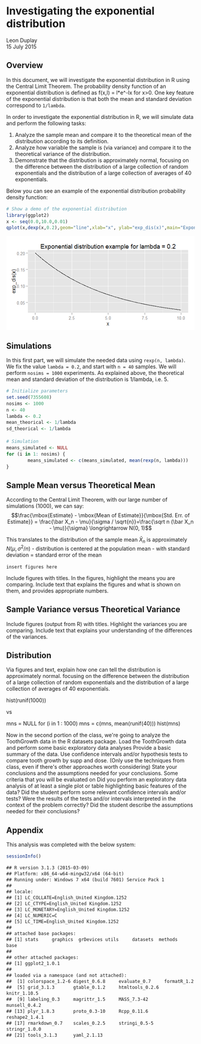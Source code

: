 # Investigating the exponential distribution
Leon Duplay  
15 July 2015  

## Overview

In this document, we will investigate the exponential distribution in R using the Central Limit Theorem. The probability density function of an exponential distribution is defined as f(x,l) = l*e^-lx for x>0. One key feature of the exponential distribution is that both the mean and standard deviation correspond to `1/lambda`.

In order to investigate the exponential distribution in R, we will simulate data and perform the following tasks:

1. Analyze the sample mean and compare it to the theoretical mean of the distribution according to its definition.
2. Analyze how variable the sample is (via variance) and compare it to the theoretical variance of the distribution.
3. Demonstrate that the distribution is approximately normal, focusing on the difference between the distribution of a large collection of random exponentials and the distribution of a large collection of averages of 40 exponentials.

Below you can see an example of the exponential distribution probability density function:


```r
# Show a demo of the exponential distribution
library(ggplot2)
x <- seq(0.0,10.0,0.01)
qplot(x,dexp(x,0.2),geom="line",xlab="x", ylab="exp_dis(x)",main="Exponential distribution example for lambda = 0.2")
```

<img src="ExpDistrandCLT_files/figure-html/demo-1.png" title="" alt="" style="display: block; margin: auto;" />

## Simulations

In this first part, we will simulate the needed data using `rexp(n, lambda)`. We fix the value `lambda = 0.2`, and start with `n = 40` samples. We will perform `nosims = 1000` experiments. As explained above, the theoretical mean and standard deviation of the distribution is 1/lambda, i.e. 5.


```r
# Initialize parameters
set.seed(7355608)
nosims <- 1000
n <- 40
lambda <- 0.2
mean_theorical <- 1/lambda
sd_theorical <- 1/lambda

# Simulation
means_simulated <- NULL
for (i in 1: nosims) {
        means_simulated <- c(means_simulated, mean(rexp(n, lambda)))
}
```



## Sample Mean versus Theoretical Mean

According to the Central Limit Theorem, with our large number of simulations (1000), we can say: $$\frac{\mbox{Estimate} - \mbox{Mean of Estimate}}{\mbox{Std. Err. of Estimate}} = \frac{\bar X_n - \mu}{\sigma / \sqrt{n}}=\frac{\sqrt n (\bar X_n - \mu)}{\sigma} \longrightarrow N(0, 1)$$

This translates to the distribution of the sample mean $\bar X_n$ is approximately $N(\mu, \sigma^2/n)$
	- distribution is centered at the population mean
	- with standard deviation = standard error of the mean

`insert figures here`

Include figures with titles. In the figures, highlight the means you are comparing. Include text that explains the figures and what is shown on them, and provides appropriate numbers.

## Sample Variance versus Theoretical Variance

Include figures (output from R) with titles. Highlight the variances you are comparing. Include text that explains your understanding of the differences of the variances.

## Distribution

Via figures and text, explain how one can tell the distribution is approximately normal. focusing on the difference between the distribution of a large collection of random exponentials and the distribution of a large collection of averages of 40 exponentials.



hist(runif(1000))

vs

mns = NULL
for (i in 1 : 1000) mns = c(mns, mean(runif(40)))
hist(mns)



Now in the second portion of the class, we're going to analyze the ToothGrowth data in the R datasets package. 
Load the ToothGrowth data and perform some basic exploratory data analyses 
Provide a basic summary of the data.
Use confidence intervals and/or hypothesis tests to compare tooth growth by supp and dose. (Only use the techniques from class, even if there's other approaches worth considering)
State your conclusions and the assumptions needed for your conclusions. 
Some criteria that you will be evaluated on
Did you  perform an exploratory data analysis of at least a single plot or table highlighting basic features of the data?
Did the student perform some relevant confidence intervals and/or tests?
Were the results of the tests and/or intervals interpreted in the context of the problem correctly? 
Did the student describe the assumptions needed for their conclusions?

## Appendix

This analysis was completed with the below system:


```r
sessionInfo()
```

```
## R version 3.1.3 (2015-03-09)
## Platform: x86_64-w64-mingw32/x64 (64-bit)
## Running under: Windows 7 x64 (build 7601) Service Pack 1
## 
## locale:
## [1] LC_COLLATE=English_United Kingdom.1252 
## [2] LC_CTYPE=English_United Kingdom.1252   
## [3] LC_MONETARY=English_United Kingdom.1252
## [4] LC_NUMERIC=C                           
## [5] LC_TIME=English_United Kingdom.1252    
## 
## attached base packages:
## [1] stats     graphics  grDevices utils     datasets  methods   base     
## 
## other attached packages:
## [1] ggplot2_1.0.1
## 
## loaded via a namespace (and not attached):
##  [1] colorspace_1.2-6 digest_0.6.8     evaluate_0.7     formatR_1.2     
##  [5] grid_3.1.3       gtable_0.1.2     htmltools_0.2.6  knitr_1.10.5    
##  [9] labeling_0.3     magrittr_1.5     MASS_7.3-42      munsell_0.4.2   
## [13] plyr_1.8.3       proto_0.3-10     Rcpp_0.11.6      reshape2_1.4.1  
## [17] rmarkdown_0.7    scales_0.2.5     stringi_0.5-5    stringr_1.0.0   
## [21] tools_3.1.3      yaml_2.1.13
```
